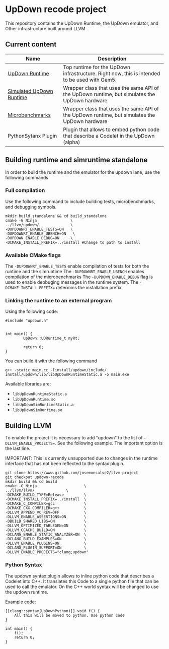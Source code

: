 # UpDown recode project

This repository contains the UpDown Runtime, the UpDown emulator, and Other infrastructure built around LLVM


## Current content

| Name | Description|
|-----------|---------|
| [UpDown Runtime](runtime) | Top runtime for the UpDown infrastructure. Right now, this is intended to be used with Gem5. |
| [Simulated UpDown Runtime](simruntime) | Wrapper class that uses the same API of the UpDown runtime, but simulates the UpDown hardware |
| [Microbenchmarks](ubenchmarks) | Wrapper class that uses the same API of the UpDown runtime, but simulates the UpDown hardware |
| PythonSytanx Plugin | Plugin that allows to embed python code that describe a Codelet in the UpDown (alpha) |


## Building runtime and simruntime standalone

In order to build the runtime and the emulator for the updown lane, use the following commands

### Full compilation
Use the following command to include building tests, microbenchmarks, and debugging symbols. 
```
mkdir build_standalone && cd build_standalone
cmake -G Ninja               \
../llvm/updown/              \
-DUPDOWNRT_ENABLE_TESTS=ON   \
-DUPDOWNRT_ENABLE_UBENCH=ON   \
-DUPDOWN_ENABLE_DEBUG=ON     \
-DCMAKE_INSTALL_PREFIX=../install #Change to path to install
```
### Available CMake flags
The `-DUPDOWNRT_ENABLE_TESTS` enable compilation of tests for both the runtime and the simruntime
The `-DUPDOWNRT_ENABLE_UBENCH` enables compilation of the microbenchmarks
The `-DUPDOWN_ENABLE_DEBUG` flag is used to enable debbuging messages in the runtime system.
The `-DCMAKE_INSTALL_PREFIX=` determins the installation prefix. 

### Linking the runtime to an external program

Using the following code:

```
#include "updown.h"


int main() {
        UpDown::UDRuntime_t myRt;

        return 0;
}
```

You can build it with the following command

```
g++ -static main.cc -Iinstall/updown/include/ install/updown/lib/libUpDownRuntimeStatic.a -o main.exe
```

Available libraries are:

* `libUpDownRuntimeStatic.a`
* `libUpDownRuntime.so`
* `libUpDownSimRuntimeStatic.a`
* `libUpDownSimRuntime.so`
## Building LLVM

To enable the project it is necessary to add "updown" to the list of `-DLLVM_ENABLE_PROJECTS=`. See the following example. The important option is the last line. 

IMPORTANT: This is currently unsupported due to changes in the runtime interface that has not been reflected to the syntax plugin. 

```
git clone https://www.github.com/josemonsalve2/llvm-project
git checkout updown-recode
mkdir build && cd build
cmake -G Ninja                     \
../llvm/llvm/              \
-DCMAKE_BUILD_TYPE=Release         \
-DCMAKE_INSTALL_PREFIX=../install  \
-DCMAKE_C_COMPILER=gcc             \
-DCMAKE_CXX_COMPILER=g++           \
-DLLVM_APPEND_VC_REV=OFF           \
-DLLVM_ENABLE_ASSERTIONS=ON        \
-DBUILD_SHARED_LIBS=ON             \
-DLLVM_OPTIMIZED_TABLEGEN=ON       \
-DLLVM_CCACHE_BUILD=ON             \
-DCLANG_ENABLE_STATIC_ANALYZER=ON  \
-DCLANG_BUILD_EXAMPLES=ON          \
-DLLVM_ENABLE_PLUGINS=ON           \
-DCLANG_PLUGIN_SUPPORT=ON          \
-DLLVM_ENABLE_PROJECTS="clang;updown"
```


### Python Syntax

The updown syntax plugin allows to inline python code that describes a Codelet into C++. It translates this Code to a single python file that can be used to call the emulator. On the C++ world syntax will be changed to use the updown runtime.

Example code:

```
[[clang::syntax(UpDownPython)]] void f() {
    All this will be moved to python. Use python code
}

int main() {
    f();
    return 0;
}
```